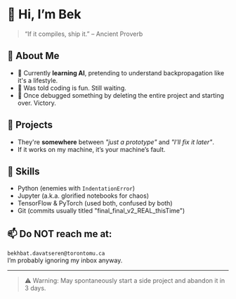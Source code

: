 # 👋 Hi, I’m Bek

> “If it compiles, ship it.” – Ancient Proverb

## 🧠 About Me
- 🤖 Currently **learning AI**, pretending to understand backpropagation like it's a lifestyle.
- 🫠 Was told coding is fun. Still waiting.
- 🥇 Once debugged something by deleting the entire project and starting over. Victory.

## 🔭 Projects
- They're **somewhere** between *"just a prototype"* and *"I'll fix it later"*.  
- If it works on my machine, it’s your machine’s fault.

## 🐍 Skills
- Python (enemies with `IndentationError`)
- Jupyter (a.k.a. glorified notebooks for chaos)
- TensorFlow & PyTorch (used both, confused by both)
- Git (commits usually titled "final_final_v2_REAL_thisTime")

## 📫 Do **NOT** reach me at:
`bekhbat.davatseren@torontomu.ca`  
I’m probably ignoring my inbox anyway.

---

> ⚠️ Warning: May spontaneously start a side project and abandon it in 3 days.

